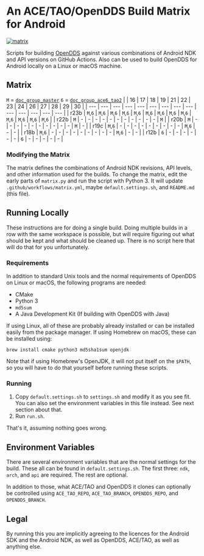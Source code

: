 # An ACE/TAO/OpenDDS Build Matrix for Android

[![matrix](https://github.com/OpenDDS/OpenDDS-Android/workflows/matrix/badge.svg)](https://github.com/OpenDDS/OpenDDS-Android/actions?query=workflow%3Amatrix)

Scripts for building [OpenDDS](https://github.com/OpenDDS/OpenDDS)
against various combinations of Android NDK and API versions on GitHub Actions.
Also can be used to build OpenDDS for Android locally on a Linux or macOS
machine.

## Matrix

<!-- BEGIN MATRIX -->
<!-- This part is generated by matrix.py -->
`M` = [`doc_group_master`](https://github.com/DOCGroup/ACE_TAO)
`6` = [`doc_group_ace6_tao2`](https://github.com/DOCGroup/ACE_TAO/tree/ace6tao2)
|  | 16 | 17 | 18 | 19 | 21 | 22 | 23 | 24 | 26 | 27 | 28 | 29 | 30 |
| --- | --- | --- | --- | --- | --- | --- | --- | --- | --- | --- | --- | --- | --- |
| r23b | `M`,`6` | `M`,`6` | `M`,`6` | `M`,`6` | `M`,`6` | `M`,`6` | `M`,`6` | `M`,`6` | `M`,`6` | `M`,`6` | `M`,`6` | `M`,`6` | `M`,`6` |
| r22b | `M` | - | - | - | - | - | - | - | - | - | - | - | `M` |
| r20b | `M` | - | - | - | - | - | - | - | - | - | - | `M` | - |
| r19c | `M`,`6` | - | - | - | - | - | - | - | - | - | `M`,`6` | - | - |
| r18b | `M`,`6` | - | - | - | - | - | - | - | - | - | `M`,`6` | - | - |
| r12b | `6` | - | - | - | - | - | - | `6` | - | - | - | - | - |
<!-- END MATRIX -->

### Modifying the Matrix

The matrix defines the combinations of Android NDK revisions, API levels, and
other information used for the builds. To change the matrix, edit the early
parts of `matrix.py` and run the script with Python 3. It will update
`.github/workflows/matrix.yml`, maybe `default.settings.sh`, and `README.md`
(this file).

## Running Locally

These instructions are for doing a single build. Doing multiple builds in a row
with the same workspace is possible, but will require figuring out what should
be kept and what should be cleaned up. There is no script here that will do
that for you unfortunately.

### Requirements

In addition to standard Unix tools and the normal requirements of OpenDDS on
Linux or macOS, the following programs are needed:

- CMake
- Python 3
- `md5sum`
- A Java Development Kit (If building with OpenDDS with Java)

If using Linux, all of these are probably already installed or can be installed
easily from the package manager. If using Homebrew on macOS, these can be
installed using:

```
brew install cmake python3 md5sha1sum openjdk
```

Note that if using Homebrew's OpenJDK, it will not put itself on the `$PATH`,
so you will have to do that yourself before running these scripts.

### Running

1. Copy `default.settings.sh` to `settings.sh` and modify it as you see fit.
   You can also set the environment variables in this file instead. See next
   section about that.
2. Run `run.sh`.

That's it, assuming nothing goes wrong.

## Environment Variables

There are several environment variables that are the normal settings for the
build. These all can be found in `default.settings.sh`. The first three: `ndk`,
`arch`, and `api` are required. The rest are optional.

In addition to those, what ACE/TAO and OpenDDS it clones can optionally be
controlled using `ACE_TAO_REPO`, `ACE_TAO_BRANCH`, `OPENDDS_REPO`, and
`OPENDDS_BRANCH`.

## Legal

By running this you are implicitly agreeing to the licences for the Android SDK
and the Android NDK, as well as OpenDDS, ACE/TAO, as well as anything else.
